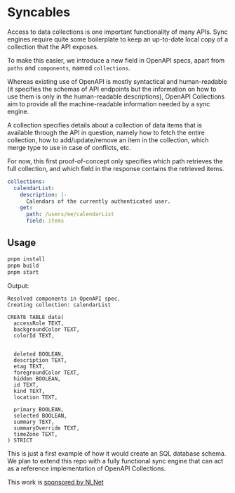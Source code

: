# Syncables

Access to data collections is one important functionality of many APIs. Sync engines require quite some boilerplate to keep an up-to-date local copy of a collection that the API exposes.

To make this easier, we introduce a new field in OpenAPI specs, apart from `paths` and `components`, named `collections`.

Whereas existing use of OpenAPI is mostly syntactical and human-readable (it specifies the schemas of API endpoints but the information on how to use them is only in the human-readable descriptions), OpenAPI Collections aim to provide all the machine-readable information needed by a sync engine.

A collection specifies details about a collection of data items that is available through the API in question,
namely how to fetch the entire collection, how to add/update/remove an item in the collection, which merge type to use in case of conflicts, etc.

For now, this first proof-of-concept only specifies which path retrieves the full collection, and which field in the response contains the retrieved items.

```yaml
collections:
  calendarList:
    description: |-
      Calendars of the currently authenticated user.
    get:
      path: /users/me/calendarList
      field: items
```
## Usage
```sh
pnpm install
pnpm build
pnpm start
```
Output:
```
Resolved components in OpenAPI spec.
Creating collection: calendarList

CREATE TABLE data(
  accessRole TEXT,
  backgroundColor TEXT,
  colorId TEXT,
  
  
  deleted BOOLEAN,
  description TEXT,
  etag TEXT,
  foregroundColor TEXT,
  hidden BOOLEAN,
  id TEXT,
  kind TEXT,
  location TEXT,
  
  primary BOOLEAN,
  selected BOOLEAN,
  summary TEXT,
  summaryOverride TEXT,
  timeZone TEXT,
) STRICT
```
This is just a first example of how it would create an SQL database schema. We plan to extend this repo with a fully functional sync engine that can act as a reference implementation of OpenAPI Collections.

This work is [sponsored by NLNet](https://nlnet.nl/project/TUBS/)
